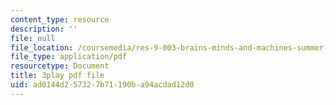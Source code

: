 ```yaml
---
content_type: resource
description: ''
file: null
file_location: /coursemedia/res-9-003-brains-minds-and-machines-summer-course-summer-2015/ad0144d257327b71190ba94acdad12d0_Pwm6DqdC4pU.pdf
file_type: application/pdf
resourcetype: Document
title: 3play pdf file
uid: ad0144d2-5732-7b71-190b-a94acdad12d0
---
```

